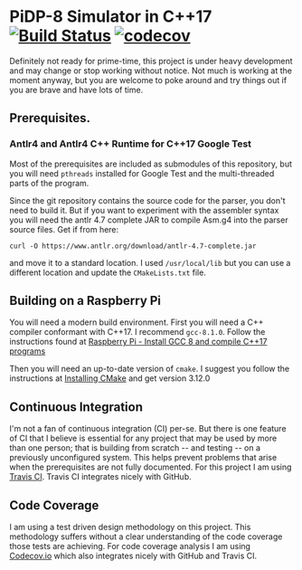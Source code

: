 # PiDP-8 Simulator in C++17 [![Build Status](https://travis-ci.org/pa28/PiDP-8-sim-cpp.svg?branch=master)](https://travis-ci.org/pa28/PiDP-8-sim-cpp) [![codecov](https://codecov.io/gh/pa28/PiDP-8-sim-cpp/branch/master/graph/badge.svg)](https://codecov.io/gh/pa28/PiDP-8-sim-cpp)

Definitely not ready for prime-time, this project is under heavy development
and may change or stop working without notice. Not much is working at the
moment anyway, but you are welcome to poke around and try things out if
you are brave and have lots of time.

## Prerequisites.

### Antlr4 and Antlr4 C++ Runtime for C++17 Google Test

Most of the prerequisites are included as submodules of this repository,
but you will need `pthreads` installed for Google Test and the multi-threaded
parts of the program.

Since the git repository contains the source code for the parser, you 
don't need to build it. But if you want to experiment with the
assembler syntax you will need the antlr 4.7 complete JAR to compile
Asm.g4 into the parser source files. Get if from here:
```
curl -O https://www.antlr.org/download/antlr-4.7-complete.jar
```
and move it to a standard location. I used `/usr/local/lib` but you can use
a different location and update the `CMakeLists.txt` file.

## Building on a Raspberry Pi

You will need a modern build environment. First you will need a C++
compiler conformant with C++17. I recommend `gcc-8.1.0`. Follow the
instructions found at [Raspberry Pi - Install GCC 8 and compile C++17 programs](https://solarianprogrammer.com/2017/12/08/raspberry-pi-raspbian-install-gcc-compile-cpp-17-programs/)

Then you will need an up-to-date version of `cmake`. I suggest you follow
the instructions at [Installing CMake](https://cmake.org/install) and get version 3.12.0

## Continuous Integration

I'm not a fan of continuous integration (CI) per-se. But there is one feature of CI
that I believe is essential for any project that may be used by more than one person;
that is building from scratch -- and testing -- on a previously unconfigured system.
This helps prevent problems that arise when the prerequisites are not fully documented.
For this project I am using [Travis CI](https://travis-ci.org). Travis CI integrates
nicely with GitHub.

## Code Coverage

I am using a test driven design methodology on this project. This methodology suffers
without a clear understanding of the code coverage those tests are achieving. For code
coverage analysis I am using [Codecov.io](https://codecov.io) which also integrates
nicely with GitHub and Travis CI.
